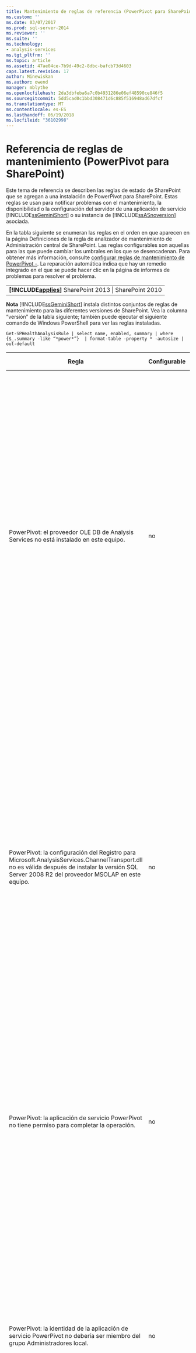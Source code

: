 ```yaml
---
title: Mantenimiento de reglas de referencia (PowerPivot para SharePoint) | Documentos de Microsoft
ms.custom: ''
ms.date: 03/07/2017
ms.prod: sql-server-2014
ms.reviewer: ''
ms.suite: ''
ms.technology:
- analysis-services
ms.tgt_pltfrm: ''
ms.topic: article
ms.assetid: 47ae04ce-7b9d-49c2-8dbc-bafcb73d4603
caps.latest.revision: 17
author: Minewiskan
ms.author: owend
manager: mblythe
ms.openlocfilehash: 2da3dbfeba6a7c0b4931286e06ef48590ce846f5
ms.sourcegitcommit: 5dd5cad0c1bbd308471d6c885f516948ad67dfcf
ms.translationtype: MT
ms.contentlocale: es-ES
ms.lasthandoff: 06/19/2018
ms.locfileid: "36102998"
---
```

# <a name="health-rules-reference-powerpivot-for-sharepoint"></a>Referencia de reglas de mantenimiento (PowerPivot para SharePoint)
  Este tema de referencia se describen las reglas de estado de SharePoint que se agregan a una instalación de PowerPivot para SharePoint. Estas reglas se usan para notificar problemas con el mantenimiento, la disponibilidad o la configuración del servidor de una aplicación de servicio [!INCLUDE[ssGeminiShort](../../includes/ssgeminishort-md.md)] o su instancia de [!INCLUDE[ssASnoversion](../../includes/ssasnoversion-md.md)] asociada.  
  
 En la tabla siguiente se enumeran las reglas en el orden en que aparecen en la página Definiciones de la regla de analizador de mantenimiento de Administración central de SharePoint. Las reglas configurables son aquellas para las que puede cambiar los umbrales en los que se desencadenan. Para obtener más información, consulte [configurar reglas de mantenimiento de PowerPivot -](configure-power-pivot-health-rules.md). La reparación automática indica que hay un remedio integrado en el que se puede hacer clic en la página de informes de problemas para resolver el problema.  
  
||  
|-|  
|**[!INCLUDE[applies](../../includes/applies-md.md)]**  SharePoint 2013 &#124; SharePoint 2010|  
  
 **Nota** [!INCLUDE[ssGeminiShort](../../includes/ssgeminishort-md.md)] instala distintos conjuntos de reglas de mantenimiento para las diferentes versiones de SharePoint. Vea la columna “versión” de la tabla siguiente; también puede ejecutar el siguiente comando de Windows PowerShell para ver las reglas instaladas.  
  
```  
Get-SPHealthAnalysisRule | select name, enabled, summary | where {$_.summary -like “*power*”}  | format-table -property * -autosize | out-default  
```  
  
|Regla|Configurable|Reparación automática|Versión|Descripción|  
|----------|------------------|-----------------|-------------|-----------------|  
|PowerPivot: el proveedor OLE DB de Analysis Services no está instalado en este equipo.|no|no|SharePoint 2010|El proveedor OLE DB de Analysis Services no está instalado en el servidor o la versión es incorrecta. Esta regla aparece cuando la granja de SharePoint incluye las instancias de Excel Services en los servidores de aplicaciones que no tienen PowerPivot para SharePoint. La regla le advierte de que el proveedor OLE DB de Analysis Services que Excel Services usa para conectarse a los datos PowerPivot no está instalado. Para resolver este problema, instale el proveedor OLE DB en cada servidor Excel Services que no tenga el proveedor OLE DB de Analysis Services. Puede descargar e instalar el proveedor OLE DB de Analysis Services desde el centro de descarga de Microsoft. Para obtener más información, consulte [Instalar el proveedor OLE DB de Analysis Services en servidores de SharePoint](../../sql-server/install/install-the-analysis-services-ole-db-provider-on-sharepoint-servers.md).|  
|PowerPivot: la configuración del Registro para Microsoft.AnalysisServices.ChannelTransport.dll no es válida después de instalar la versión SQL Server 2008 R2 del proveedor MSOLAP en este equipo.|no|Sí|SharePoint 2010|Se trata de un problema de configuración del servidor. Probablemente, el archivo ChannelTransport.dll no esté registrado en el ensamblado global. Ejecute la reparación automática para esta regla a fin de registrar el archivo .dll en cada servidor que tenga una instalación de PowerPivot para SharePoint. Como alternativa, puede ejecutar regasm.exe manualmente para registrar el archivo. Si el servicio de temporizador de SharePoint no se está ejecutando como administrador local, se deberá realizar un registro manual. Si no se pueden actualizar los valores del Registro, se ralentiza la comunicación del servidor entre Excel Services y el servicio de sistema de PowerPivot, y puede producir errores de conexión en determinadas configuraciones de seguridad.|  
|PowerPivot: la aplicación de servicio PowerPivot no tiene permiso para completar la operación.|no|no|SharePoint 2010|Esta regla comprueba si la identidad de aplicación de servicio PowerPivot es la propietaria de la base de datos de aplicación de servidor PowerPivot y tiene permisos administrativos en la instancia local de SQL Server Analysis Services. Estos permisos se conceden automáticamente durante la instalación e implementación pero, si este paso no pudo completarse, se producirá esta regla de estado.|  
|PowerPivot: la identidad de la aplicación de servicio PowerPivot no debería ser miembro del grupo Administradores local.|no|no|SharePoint 2010|Es aconsejable que mejora la seguridad total de la implementación. Si configuró la aplicación de servicio PowerPivot para que se ejecute en una cuenta que pertenezca al grupo de administradores local, debe cambiar la cuenta de servicio a una que no pertenezca a ese grupo. Se recomienda utilizar para cada servicio una cuenta dedicada que tenga los mínimos privilegios. De ese modo, permite el aislamiento del servicio y facilita la auditoría de los inicios de sesión. Para obtener más información acerca de cómo cambiar la cuenta de servicio, consulte [configurar cuentas de servicio PowerPivot](configure-power-pivot-service-accounts.md).|  
|PowerPivot: la instancia de Analysis Services se ejecuta en modo tabular, pero la opción de configuración que especifica este modo está desactivada.|no|no|SharePoint 2010|Esta regla comprueba si la instancia de SQL Server Analysis Services en una instalación de PowerPivot para SharePoint tiene la propiedad de servidor `DeploymentMode` establecida en 1. Si la propiedad se establece en otro valor o si el servicio de temporizador de SharePoint que ejecuta el comprobador de la regla no tiene permiso para abrir el archivo, esta regla producirá un error. Para obtener más información sobre la propiedad del modo de implementación, vea [Determinar el modo de servidor de una instancia de Analysis Services](../instances/determine-the-server-mode-of-an-analysis-services-instance.md).|  
|PowerPivot: el trabajo de temporizador de actualización de datos PowerPivot está deshabilitado.|no|no|SharePoint 2013<br /><br /> SharePoint 2010|Compruebe la configuración del trabajo de temporizador para comprobar que el trabajo de temporizador está habilitado. Si no usa la característica de actualización de datos PowerPivot, puede omitir esta regla. Para obtener más información, consulte [actualización de datos de PowerPivot con SharePoint 2010](../powerpivot-data-refresh-with-sharepoint-2010.md).|  
|PowerPivot: la información de la cuenta de servicio de SQL Server Analysis Services (PowerPivot) que el Administrador de configuración de SQL Server administra es diferente de la información de la cuenta que se administra mediante Administración central.|no|no|SharePoint 2010|Esta regla comprueba si la información de la cuenta de servicio en el Administrador de configuración de SQL Server es idéntica a la información de la cuenta administrada en Administración central para la misma instancia de Analysis Services. Si las cuentas son diferentes, se agrega una entrada al informe de problemas y resolución para poder cambiar la información de la cuenta de servicio en el Administrador de configuración de SQL Server de nuevo a la cuenta especificada en Administración central. El Administrador de configuración de SQL Server no es una herramienta admitida para cambiar el nombre de usuario de una cuenta de servicio en una instalación de PowerPivot para SharePoint. Usar Administración central habilita el uso de la característica de cuentas administradas en SharePoint. Y, lo que es más importante, si la granja incluye varios servidores PowerPivot para SharePoint, tener una configuración incoherente de las cuentas de servicio puede interrumpir las operaciones de procesamiento y consulta en el servidor que tiene información de servicio incorrecta.<br /><br /> En un solo servidor, los libros PowerPivot funcionarán temporalmente cuando esta regla se desencadene, pero se aconseja que corrija el problema lo antes posible. Los permisos del sistema de archivos y base de datos se actualizan utilizando la información de cuentas especificada en Administración central.|  
|PowerPivot: la solución de granja implementada no está actualizada.|no|Sí|SharePoint 2010|Una instalación de PowerPivot para SharePoint utiliza una solución de nivel de granja y una solución de nivel de aplicación Web para instalar sus características. Esta regla indica que la solución de granja no es actual en relación con la versión, el servidor o, posiblemente, la solución Web. Probablemente, es problema de la implementación del servidor. Para remediar este problema, considere ejecutar el programa de instalación de SQL Server para reparar una de las instalaciones de PowerPivot para SharePoint en la granja. Para obtener más información sobre las soluciones en una instalación de PowerPivot para SharePoint, consulte [implementar soluciones de PowerPivot para SharePoint](deploy-power-pivot-solutions-to-sharepoint.md).|  
|PowerPivot: el uso total de CPU es demasiado alto.|Sí|no|SharePoint 2010|Esta regla notifica el consumo de CPU en el nivel de sistema. El uso total de CPU se supervisa porque el servicio de sistema de PowerPivot lo utiliza como medida del estado de servidor, para el equilibrio de carga basado en el estado entre varios servidores PowerPivot para SharePoint en una granja. Considere agregar a otro servidor de aplicaciones a la granja y trasladar las aplicaciones que usen mucho la CPU a ese servidor.|  
|PowerPivot: Analysis Services no tiene suficientes recursos de CPU para realizar las operaciones solicitadas.|Sí|no|SharePoint 2010|La cantidad de recursos de CPU disponible para el proceso de Analysis Services (msmdsrv.exe) no es suficiente para el nivel de actividad en este servidor. Considere agregar otro servidor PowerPivot para SharePoint a la granja. Para obtener más información, consulte [lista de comprobación de implementación: escalabilidad mediante la adición de servidores de PowerPivot a una granja de SharePoint 2010](../../sql-server/install/deployment-checklist-scale-out-adding-powerpivot-servers-sharepoint-2010-farm.md).|  
|PowerPivot: Analysis Services no tiene suficientes recursos de memoria para realizar las operaciones solicitadas.|no|no|SharePoint 2010|Esta regla se desencadena cuando hay solo un 5% de memoria disponible para Analysis Services. En un servidor de aplicaciones SharePoint, una instancia de SQL Server Analysis Services siempre debe tener una pequeña cantidad de memoria en reserva sin usar. Dado que el servidor está enlazado a memoria en la mayoría de sus operaciones, el servidor se ejecuta mejor si no se ejecuta hasta el final del límite superior.<br /><br /> De forma predeterminada, las advertencias de memoria insuficiente aparecen cuando la memoria disponible es menor del 5 por ciento. Puede cambiar este valor para que sea mayor o menor ajustando los valores en la instancia de Analysis Services. Para obtener más información, consulte [configurar reglas de mantenimiento de PowerPivot -](configure-power-pivot-health-rules.md).<br /><br /> El 5% de la memoria sin usar se calcula como un porcentaje de la memoria asignada a Analysis Services. Por ejemplo, si tiene 200 GB de memoria total y a Analysis Services se le asigna el 80% (o 160 GB), el 5% de la memoria sin usar es el 5% de 160 GB (u 8 GB).|  
|PowerPivot: el número elevado de conexiones indica que deben implementarse más servidores para administrar la carga actual.|Sí|no|SharePoint 2010|De forma predeterminada, esta regla de estado se desencadena cuando el número de conexiones distintas de usuario es superior a 100. Este valor predeterminado es arbitrario (no se basa en las especificaciones de hardware del servidor o en la actividad del usuario) de modo que podría elevar o disminuir el valor según la capacidad del servidor y la actividad de los usuarios en el entorno. Para obtener más información, consulte [configurar reglas de mantenimiento de PowerPivot -](configure-power-pivot-health-rules.md).|  
|PowerPivot: la proporción de los eventos de carga y las conexiones es demasiado alta.|Sí|no|SharePoint 2013<br /><br /> SharePoint 2010|De forma predeterminada, se desencadena esta regla de estado cuando el porcentaje de eventos de carga con respecto a los eventos de conexión supere el 50% durante el período total de recopilación de datos (de forma predeterminada, 4 horas). Una proporción elevada indica un número muy alto de conexiones a libros únicos o una configuración de reducción de la memoria caché demasiado alta (donde los libros se descargan y se quitan con rapidez del sistema, mientras que las solicitudes de esos datos siguen estando activas). Para evitar contar los falsos positivos, debe haber al menos 20 conexiones por cada período de 4 horas, antes de que la proporción puede calcularse. Puede basar esta regla de estado en otra proporción. Para obtener más información, consulte [configurar reglas de mantenimiento de PowerPivot -](configure-power-pivot-health-rules.md). Para obtener más información acerca de cómo configurar la memoria caché, vea [Configurar uso de espacio en disco &#40;PowerPivot para SharePoint&#41;](configure-disk-space-usage-power-pivot-for-sharepoint.md).|  
|PowerPivot: se encontraron uno o varios archivos de minidump en el directorio de registros, lo que indica un bloqueo del programa.|no|no|SharePoint 2013<br /><br /> SharePoint 2010|Los archivos de Minidump se generan durante el bloqueo de un programa para capturar información sobre el estado de la aplicación de servicio PowerPivot solo antes del error. Esta información se puede enviar a Microsoft y utilizarse para solucionar problemas. Esta regla se desencadena cuando los archivos .dmp se detectan en el servidor. La regla proporciona un vínculo al archivo, que se encuentra en la carpeta \OLAP\Log de la instancia PowerPivot para SharePoint. Tenga en cuenta que no puede utilizar un editor de texto para ver el contenido. Para ver un archivo de minidump es necesario descargar e instalar una herramienta de depuración independiente. Para obtener más información, vea [Herramientas de depuración de Windows](http://go.microsoft.com/fwlink/?linkID=208266).|  
|PowerPivot: el espacio en disco está disminuyendo demasiado en la unidad de disco donde los datos PowerPivot se almacenan en caché.|Sí|no|SharePoint 2010|De forma predeterminada, esta regla de estado se desencadena cuando el espacio en disco es menor del 5% en la unidad de disco donde se encuentra la carpeta de copia de seguridad. Para obtener más información acerca de cómo establecer este porcentaje, vea [configurar reglas de mantenimiento de PowerPivot -](configure-power-pivot-health-rules.md). Para obtener más información sobre el uso de disco, consulte [Configurar uso de espacio en disco &#40;PowerPivot para SharePoint&#41;](configure-disk-space-usage-power-pivot-for-sharepoint.md).|  
|PowerPivot: los datos de uso no se actualizan con la frecuencia esperada.|Sí|no|SharePoint 2013<br /><br /> SharePoint 2010|PowerPivot para SharePoint utiliza la infraestructura del sistema de recopilación de datos de uso integrada para recopilar la métrica de las conexiones, la actualización de datos y los tiempos de respuesta de la consulta. Almacena estos datos de uso en la base de datos de aplicación de servicio PowerPivot, que a su vez actualiza un libro PowerPivot (PowerPivot Management Data.xlsx) que proporciona datos a los informes del Panel de administración de PowerPivot. Esta regla indica que los datos de uso no se van a mover al archivo PowerPivot Management Data.xlsx con suficiente frecuencia. La regla utiliza la marca de tiempo en el archivo .xlsx como prueba que el archivo está actualizado. Si hay otros problemas en el sistema de recopilación de datos de uso que desvirtúan la precisión de los datos, esta regla no se detectará. Para solucionar este error, examine los trabajos del temporizador para comprobar que se están ejecutando. Para obtener más información acerca de la recopilación de datos de uso, consulte [configurar la recopilación de datos de uso para &#40;PowerPivot para SharePoint](configure-usage-data-collection-for-power-pivot-for-sharepoint.md).|  
|PowerPivot: la cuenta de proceso de Midtier debe tener el permiso de lectura completa en todas las aplicaciones SPWebApplications asociadas.|no|Sí|SharePoint 2013<br /><br /> SharePoint 2010|La identidad de aplicación de servicio PowerPivot debe tener **completo de lectura** permisos para tener acceso a SharePoint las bases de datos en nombre de los usuarios que tienen permisos de sólo lectura en un documento de contenido. Para determinar qué cuenta se usa como la identidad de aplicación de servicio de PowerPivot, abra el **configurar cuentas de servicio** página de Administración Central. Probablemente, la aplicación de servicio se ejecuta en el grupo de aplicaciones de servicio de **SharePoint Web Services System** o en un grupo de aplicaciones dedicado. Aunque esta regla proporciona una opción de reparación automática, obtendrá mejores resultados si concede los permisos manualmente haciendo lo siguiente:<br /><br /> 1) En Administración central, haga clic en **Administrar aplicaciones web**.<br /><br /> 2) Seleccione un sitio web y haga clic en **Directiva de usuario**.<br /><br /> 3) Haga clic en **Agregar usuarios**.<br /><br /> 4) Seleccione (Todas las zonas) y haga clic en **Siguiente**.<br /><br /> (5) en los usuarios, escriba la identidad de aplicación de servicio PowerPivot y, a continuación, haga clic en el **completo de lectura** casilla de verificación. Haga clic en **Finalizar**.<br /><br /> 6) Compruebe la reparación. En Supervisión, haga clic en **Revisar las definiciones de la regla**. Busque y abra la regla de PowerPivot. Haga clic en **Ejecutar ahora**. Vuelva a **Revisar los problemas y las soluciones** para comprobar que la regla ya no aparece.|  
|PowerPivot: el servicio de Inicio de sesión secundario (seclogon) está deshabilitado|no|no|SharePoint 2013<br /><br /> SharePoint 2010|El servicio de inicio de sesión secundario se utiliza para generar imágenes en miniatura para los libros PowerPivot en la Galería de PowerPivot. De forma predeterminada, el servicio de inicio de sesión secundario se establece en inicio manual. Si el servicio está deshabilitado, la generación de la miniatura producirá un error. Además, los registros ULS contendrán el siguiente error: “El error 1058 puede tener como causa el hecho que el servicio de Windows ”Inicio de sesión secundario” está deshabilitado”.<br /><br /> Para comprobar la configuración del servicio, utilice la aplicación de consola Servicios para buscar el Inicio de sesión secundario y cambiar su **Tipo de inicio** a **Manual**. Si no puede habilitar el servicio, su organización podría tener una directiva de grupo que lo deshabilite. Consulte al administrador para determinar si es así.<br /><br /> Después de habilitar el servicio, las imágenes de vista previa en miniatura o de instantáneas se actualizarán con el tiempo. Opcionalmente, puede forzar una actualización reiniciando el servicio y abriendo y guardando después las páginas de propiedades de un informe específico. Para obtener más información, consulte [cómo utilizar la Galería de PowerPivot](http://go.microsoft.com/fwlink/?LinkId=246462).|  
|PowerPivot: ADOMD.NET no está instalado en un front-end web independiente que se configura para administración central|no|no|SharePoint 2013<br /><br /> SharePoint 2010|ADOMD.NET es una biblioteca de cliente de Analysis Services que admite las conexiones a una base de datos de Analysis Services. En una implementación de PowerPivot para SharePoint, ADOMD.NET proporciona acceso a los informes integrados en el panel de administración de PowerPivot en Administración central. Los informes integrados son realmente libros PowerPivot que contienen datos incrustados de Analysis Services. El panel de administración utiliza ADOMD.NET para enviar una solicitud de conexión al servidor que carga los datos incluidos en el libro.<br /><br /> En las topologías que incluyen la Administración central ejecutándose en un servidor front-end web independiente, debe instalar ADOMD.NET de forma manual si desea ver estos informes en el panel de administración. Para obtener más información, vea [Instalar ADOMD.NET en servidores front-end web ejecutando Administración central](../../sql-server/install/install-adomd-net-on-web-front-end-servers-running-central-administration.md).|  
  
  